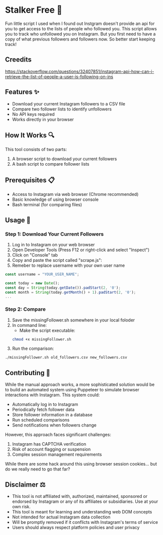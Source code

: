 # Stalker Free 👥

Fun little script I used when I found out Instgram doesn't provide an api for you to get access to the lists of people who followed you. This script allows you to track who unfollowed you on Instagram. But you first need to have a copy of what previous followers and followers now. So better start keeping track!

## Creedits
https://stackoverflow.com/questions/32407851/instagram-api-how-can-i-retrieve-the-list-of-people-a-user-is-following-on-ins

## Features ✨

- Download your current Instagram followers to a CSV file
- Compare two follower lists to identify unfollowers
- No API keys required
- Works directly in your browser

## How It Works 🔍

This tool consists of two parts:
1. A browser script to download your current followers
2. A bash script to compare follower lists

## Prerequisites 📋

- Access to Instagram via web browser (Chrome recommended)
- Basic knowledge of using browser console
- Bash terminal (for comparing files)

## Usage 🚀

### Step 1: Download Your Current Followers

1. Log in to Instagram on your web browser
2. Open Developer Tools (Press F12 or right-click and select "Inspect")
3. Click on "Console" tab
4. Copy and paste the script called "scrape.js":
5. Remeber to replace username with your own user name

```javascript
const username = "YOUR_USER_NAME";

const today = new Date();
const day = String(today.getDate()).padStart(2, '0');
const month = String(today.getMonth() + 1).padStart(2, '0');
...
```

### Step 2: Compare 

1. Save the missingFollower.sh somewhere in your local foloder
2. In command line:
    - Make the script executable:
    ```bash
    chmod +x missingFollower.sh
    ```
3. Run the comparison:
```bash
./missingFollower.sh old_followers.csv new_followers.csv
```

## Contributing 🤝

While the manual approach works, a more sophisticated solution would be to build an automated system using Puppeteer to simulate browser interactions with Instagram. This system could:
- Automatically log in to Instagram
- Periodically fetch follower data
- Store follower information in a database
- Run scheduled comparisons
- Send notifications when followers change

However, this approach faces significant challenges:
1. Instagram has CAPTCHA verification
2. Risk of account flagging or suspension
3. Complex session management requirements

While there are some hack around this using browser session cookies... but do we really need to go that far?

## Disclaimer ⚖️

- This tool is not affiliated with, authorized, maintained, sponsored or endorsed by Instagram or any of its affiliates or subsidiaries. Use at your own risk.
- This tool is meant for learning and understanding web DOM concepts
- Not intended for actual Instagram data collection
- Will be promptly removed if it conflicts with Instagram's terms of service
- Users should always respect platform policies and user privacy
